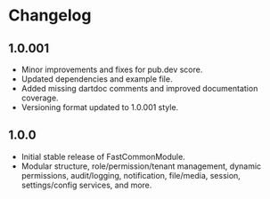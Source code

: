 # Changelog

## 1.0.001
- Minor improvements and fixes for pub.dev score.
- Updated dependencies and example file.
- Added missing dartdoc comments and improved documentation coverage.
- Versioning format updated to 1.0.001 style.

## 1.0.0
- Initial stable release of FastCommonModule.
- Modular structure, role/permission/tenant management, dynamic permissions, audit/logging, notification, file/media, session, settings/config services, and more.
